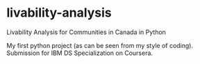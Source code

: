 # livability-analysis
Livability Analysis for Communities in Canada in Python

My first python project (as can be seen from my style of coding). Submission for IBM DS Specialization on Coursera.
